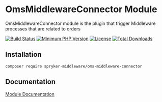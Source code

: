# OmsMiddlewareConnector Module
OmsMiddlewareConnector module is the plugin that trigger Middleware processes that are related to orders


[![Build Status](https://travis-ci.org/spryker-middleware/oms-middleware-connector.svg?branch=master)](https://travis-ci.org/spryker-middleware/oms-middleware-connector)
[![Minimum PHP Version](http://img.shields.io/badge/php-%3E%3D%207.1-8892BF.svg)](https://php.net/)
[![License](https://poser.pugx.org/spryker/code-sniffer/license.svg)](https://packagist.org/packages/spryker-middleware/oms-middleware-connector)
[![Total Downloads](https://poser.pugx.org/spryker-middleware/oms-middleware-connector/d/total.svg)](https://packagist.org/packages/spryker-middleware/oms-middleware-connector)


## Installation

```
composer require spryker-middleware/oms-middleware-connector
```

## Documentation
[Module Documentation](https://academy.spryker.com/developing_with_spryker/spryker_middleware.html)
